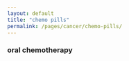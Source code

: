 ```yaml
---
layout: default
title: "chemo pills"
permalink: /pages/cancer/chemo-pills/
---
```


### oral chemotherapy
